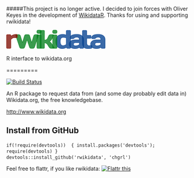 #####This project is no longer active. I decided to join forces with Oliver Keyes in the development of [WikidataR](https://github.com/Ironholds/WikidataR). Thanks for using and supporting rwikidata!



<img src="rwikidata_logo.png" alt="rwikidata" />

R interface to wikidata.org

=========

[![Build Status](https://api.travis-ci.org/chgrl/rwikidata.png)](https://travis-ci.org/chgrl/rwikidata)

An R package to request data from (and some day probably edit data in) Wikidata.org, the free knowledgebase.

http://www.wikidata.org

Install from GitHub
-------------------

    if(!require(devtools))  { install.packages('devtools'); require(devtools) }
    devtools::install_github('rwikidata', 'chgrl')

Feel free to flattr, if you like rwikidata: <a href="https://flattr.com/submit/auto?user_id=chgrl&amp;url=https%3A%2F%2Fgithub.com/chgrl/rwikidata" target="_blank"><img src="http://api.flattr.com/button/flattr-badge-large.png" alt="Flattr this" title="Flattr this" border="0" /></a>
